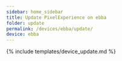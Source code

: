 ```yaml
---
sidebar: home_sidebar
title: Update PixelExperience on ebba
folder: update
permalink: /devices/ebba/update/
device: ebba
---
```

{% include templates/device_update.md %}
